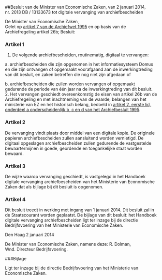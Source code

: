 <meta http-equiv='Content-Type' content='text/html; charset=utf-8' />

##Besluit van de Minister van Economische Zaken, van 2 januari 2014, nr. 2013 DB / 13133673 tot digitale vervanging van archiefbescheiden

De Minister van Economische Zaken,  
Gelet op [artikel 7 van de Archiefwet 1995](../../../../../../../../wet/archiefwet/1995/BWBR0007376/README.md) en op basis van de Archiefregeling artikel 26b;
Besluit:    

### Artikel  1  

1.  De volgende archiefbescheiden, routinematig, digitaal te vervangen: 

a. archiefbescheiden die zijn opgenomen in het informatiesysteem Domus en die zijn ontvangen of opgemaakt voorafgaand aan de inwerkingtreding van dit besluit, en zaken betreffen die nog niet zijn afgedaan of  

b. archiefbescheiden die zullen worden vervangen of opgemaakt gedurende de periode van één jaar na de inwerkingtreding van dit besluit.     
2.  Het vervangen geschiedt overeenkomstig de eisen van artikel 26b van de Archiefregeling en met inachtneming van de waarde, belangen van het ministerie van EZ en het historisch belang, bedoeld in [artikel 2, eerste lid, onderdeel a onderscheidenlijk b, c en d van het Archiefbesluit 1995](../../../../../../../../AMvB/archiefbesluit/1995/BWBR0007748/README.md).  

### Artikel  2  

De vervanging vindt plaats door middel van een digitale kopie. De originele papieren archiefbescheiden zullen aansluitend worden vernietigd. De digitaal opgeslagen archiefbescheiden zullen gedurende de vastgestelde bewaartermijnen in goede, geordende en toegankelijke staat worden bewaard. 

### Artikel  3  

De wijze waarop vervanging geschiedt, is vastgelegd in het Handboek digitale vervanging archiefbescheiden van het Ministerie van Economische Zaken dat als bijlage bij dit besluit is opgenomen. 

### Artikel  4  

Dit besluit treedt in werking met ingang van 1 januari 2014. 
Dit besluit zal in de Staatscourant worden geplaatst. De bijlage van dit besluit: het Handboek digitale vervanging archiefbescheiden ligt ter inzage bij de directie Bedrijfsvoering van het Ministerie van Economische Zaken.   

Den Haag 
2 januari 2014   

De 
Minister van Economische Zaken, namens deze: 
R. Dolman,  
Wnd. Directeur Bedrijfsvoering.   

###Bijlage 

Ligt ter inzage bij de directie Bedrijfsvoering van het Ministerie van Economische Zaken.
